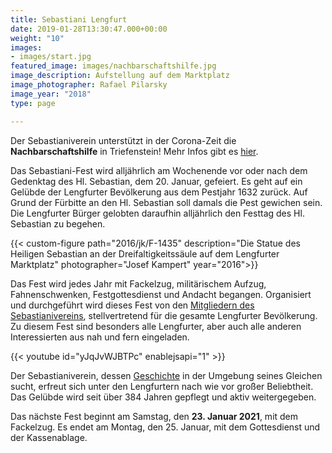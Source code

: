 ```yaml
---
title: Sebastiani Lengfurt
date: 2019-01-28T13:30:47.000+00:00
weight: "10"
images:
- images/start.jpg
featured_image: images/nachbarschaftshilfe.jpg
image_description: Aufstellung auf dem Marktplatz
image_photographer: Rafael Pilarsky
image_year: "2018"
type: page

---
```

Der Sebastianiverein unterstützt in der Corona-Zeit die **Nachbarschaftshilfe** in Triefenstein! Mehr Infos gibt es [hier](/neuigkeiten/nachbarschaftshilfe/).

Das Sebastiani-Fest wird alljährlich am Wochenende vor oder nach dem Gedenktag des Hl. Sebastian, dem 20. Januar, gefeiert. Es geht auf ein Gelübde der Lengfurter Bevölkerung aus dem Pestjahr 1632 zurück. Auf Grund der Fürbitte an den Hl. Sebastian soll damals die Pest gewichen sein. Die Lengfurter Bürger gelobten daraufhin alljährlich den Festtag des Hl. Sebastian zu begehen.

{{< custom-figure path="2016/jk/F-1435" description="Die Statue des Heiligen Sebastian an der Dreifaltigkeitssäule auf dem Lengfurter Marktplatz" photographer="Josef Kampert" year="2016">}}

Das Fest wird jedes Jahr mit Fackelzug, militärischem Aufzug, Fahnenschwenken, Festgottesdienst und Andacht begangen. Organisiert und durchgeführt wird dieses Fest von den [Mitgliedern des Sebastianivereins](/dienstgrade), stellvertretend für die gesamte Lengfurter Bevölkerung. Zu diesem Fest sind besonders alle Lengfurter, aber auch alle anderen Interessierten aus nah und fern eingeladen.

{{< youtube id="yJqJvWJBTPc" enablejsapi="1" >}}

Der Sebastianiverein, dessen [Geschichte](/geschichte) in der Umgebung seines Gleichen sucht, erfreut sich unter den Lengfurtern nach wie vor großer Beliebtheit. Das Gelübde wird seit über 384 Jahren gepflegt und aktiv weitergegeben.

Das nächste Fest beginnt am Samstag, den **23. Januar 2021**, mit dem Fackelzug. Es endet am Montag, den 25. Januar, mit dem Gottesdienst und der Kassenablage.